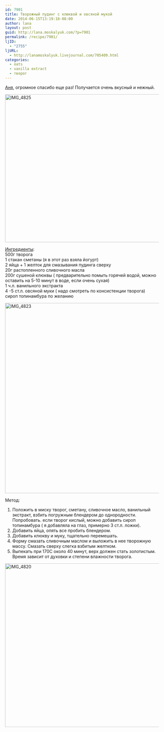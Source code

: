 ```yaml
---
id: 7901
title: Творожный пудинг с клюквой и овсяной мукой
date: 2014-06-15T13:19:18-08:00
author: lana
layout: post
guid: http://lana.moskalyuk.com/?p=7901
permalink: /recipe/7901/
ljID:
  - "2755"
ljURL:
  - http://lanamoskalyuk.livejournal.com/705409.html
categories:
  - oats
  - vanilla extract
  - творог
---
```

[Аня](http://lifetastesgreat.livejournal.com/91812.html?view=3484068#t3484068), огромное спасибо еще раз! Получается очень вкусный и нежный.

<img loading="lazy" src="https://farm4.staticflickr.com/3897/14420668432_be496dce71_c.jpg" alt="IMG_4825" width="800" height="483" /> 

[Ингредиенты](http://lifetastesgreat.livejournal.com/91812.html?view=3484068#t3484068):  
500г творога  
1 стакан сметаны (я в этот раз взяла йогурт)  
2 яйца + 1 желток для смазывания пудинга сверху  
20г растопленного сливочного масла  
200г сушеной клюквы ( предварительно помыть горячей водой, можно оставить на 5-10 минут в воде, если очень сухая)  
1 ч.л. ванильного экстракта  
4 -5 ст.л. овсяной муки ( надо смотреть по консистенции творога)  
сироп топинамбура по желанию

<img loading="lazy" src="https://farm3.staticflickr.com/2925/14420824264_72443a9893_c.jpg" alt="IMG_4823" width="800" height="621" /> 

Метод:  
1. Положить в миску творог, сметану, сливочное масло, ванильный экстракт, взбить погружным блендером до однородности. Попробовать. если творог кислый, можно добавить сироп топинамбура ( я добавляла на глаз, примерно 3 ст.л. ложки).  
2. Добавить яйца, опять все пробить блендером.  
3. Добавить клюкву и муку, тщательно перемешать.  
4. Форму смазать сливочным маслом и выложить в нее творожную массу. Смазать сверху слегка взбитым желтком.  
5. Выпекать при 170С около 40 минут, верх должен стать золотистым. Время зависит от духовки и степени влажности творога.

<img loading="lazy" src="https://farm4.staticflickr.com/3868/14235504677_9507b51a44_c.jpg" alt="IMG_4820" width="800" height="534" />